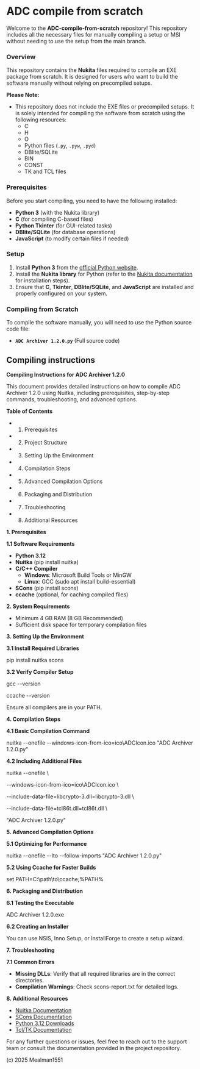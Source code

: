 # ADC compile from scratch

Welcome to the **ADC-compile-from-scratch** repository! This repository includes all the necessary files for manually compiling a setup or MSI without needing to use the setup from the main branch.

### Overview

This repository contains the **Nukita** files required to compile an EXE package from scratch. It is designed for users who want to build the software manually without relying on precompiled setups.

**Please Note:**  
- This repository does not include the EXE files or precompiled setups. It is solely intended for compiling the software from scratch using the following resources:
    - C
    - H
    - O
    - Python files (`.py`, `.pyw`, `.pyd`)
    - DBlite/SQLite
    - BIN
    - CONST
    - TK and TCL files

### Prerequisites

Before you start compiling, you need to have the following installed:

- **Python 3** (with the Nukita library)
- **C** (for compiling C-based files)
- **Python Tkinter** (for GUI-related tasks)
- **DBlite/SQLite** (for database operations)
- **JavaScript** (to modify certain files if needed)

### Setup

1. Install **Python 3** from the [official Python website](https://www.python.org/downloads/).
2. Install the **Nukita library** for Python (refer to the [Nukita documentation](https://nukita.readthedocs.io/) for installation steps).
3. Ensure that **C**, **Tkinter**, **DBlite/SQLite**, and **JavaScript** are installed and properly configured on your system.

### Compiling from Scratch

To compile the software manually, you will need to use the Python source code file: 

- **`ADC Archiver 1.2.0.py`** (Full source code)

## Compiling instructions

**Compiling Instructions for ADC Archiver 1.2.0**

This document provides detailed instructions on how to compile ADC Archiver 1.2.0 using Nuitka, including prerequisites, step-by-step commands, troubleshooting, and advanced options.

**Table of Contents**

- 1. Prerequisites
- 2. Project Structure
- 3. Setting Up the Environment
- 4. Compilation Steps
- 5. Advanced Compilation Options
- 6. Packaging and Distribution
- 7. Troubleshooting
- 8. Additional Resources

**1. Prerequisites**

**1.1 Software Requirements**

- **Python 3.12**
- **Nuitka** (pip install nuitka)
- **C/C++ Compiler**
  - **Windows**: Microsoft Build Tools or MinGW
  - **Linux**: GCC (sudo apt install build-essential)
- **SCons** (pip install scons)
- **ccache** (optional, for caching compiled files)

**2. System Requirements**

- Minimum 4 GB RAM (8 GB Recommended)
- Sufficient disk space for temporary compilation files

**3. Setting Up the Environment**

**3.1 Install Required Libraries**

pip install nuitka scons

**3.2 Verify Compiler Setup**

gcc --version

ccache --version

Ensure all compilers are in your PATH.

**4. Compilation Steps**

**4.1 Basic Compilation Command**

nuitka --onefile --windows-icon-from-ico=ico\\ADCIcon.ico "ADC Archiver 1.2.0.py"

**4.2 Including Additional Files**

nuitka --onefile \\

\--windows-icon-from-ico=ico\\ADCIcon.ico \\

\--include-data-file=libcrypto-3.dll=libcrypto-3.dll \\

\--include-data-file=tcl86t.dll=tcl86t.dll \\

"ADC Archiver 1.2.0.py"

**5. Advanced Compilation Options**

**5.1 Optimizing for Performance**

nuitka --onefile --lto --follow-imports "ADC Archiver 1.2.0.py"

**5.2 Using Ccache for Faster Builds**

set PATH=C:\\path\\to\\ccache;%PATH%

**6. Packaging and Distribution**

**6.1 Testing the Executable**

ADC Archiver 1.2.0.exe

**6.2 Creating an Installer**

You can use NSIS, Inno Setup, or InstallForge to create a setup wizard.

**7. Troubleshooting**

**7.1 Common Errors**

- **Missing DLLs**: Verify that all required libraries are in the correct directories.
- **Compilation Warnings**: Check scons-report.txt for detailed logs.

**8\. Additional Resources**

- [Nuitka Documentation](https://nuitka.net/user-documentation/)
- [SCons Documentation](https://scons.org/documentation.html)
- [Python 3.12 Downloads](https://www.python.org/downloads/release/python-3129/)
- [Tcl/TK Documentation](https://www.tcl-lang.org/doc/)

For any further questions or issues, feel free to reach out to the support team or consult the documentation provided in the project repository.

(c) 2025 Mealman1551
